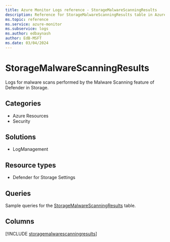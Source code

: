```yaml
---
title: Azure Monitor Logs reference - StorageMalwareScanningResults
description: Reference for StorageMalwareScanningResults table in Azure Monitor Logs.
ms.topic: reference
ms.service: azure-monitor
ms.subservice: logs
ms.author: edbaynash
author: EdB-MSFT
ms.date: 03/04/2024
---
```


# StorageMalwareScanningResults

Logs for malware scans performed by the Malware Scanning feature of Defender in Storage.


## Categories

- Azure Resources
- Security

## Solutions

- LogManagement

## Resource types

- Defender for Storage Settings

## Queries

 Sample queries for the [StorageMalwareScanningResults](/azure/azure-monitor/reference/queries/storagemalwarescanningresults) table.


## Columns
  
[!INCLUDE [storagemalwarescanningresults](.././tables/includes/storagemalwarescanningresults-include.md)]
